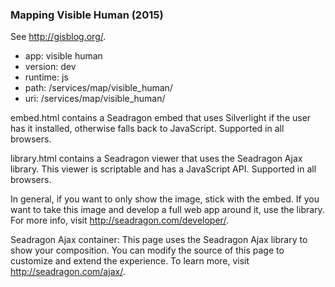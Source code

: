 ### Mapping Visible Human (2015) ###

See http://gisblog.org/.

* app:		visible human
* version:	dev
* runtime:	js
* path:		/services/map/visible_human/
* uri:		/services/map/visible_human/

embed.html contains a Seadragon embed that uses Silverlight if the user has it installed, otherwise falls back to JavaScript. Supported in all browsers.

library.html contains a Seadragon viewer that uses the Seadragon Ajax library. This viewer is scriptable and has a JavaScript API. Supported in all browsers.

In general, if you want to only show the image, stick with the embed. If you want to take this image and develop a full web app around it, use the library. For more info, visit http://seadragon.com/developer/.

Seadragon Ajax container: This page uses the Seadragon Ajax library to show your composition. You can modify the source of this page to customize and extend the experience. To learn more, visit http://seadragon.com/ajax/.
